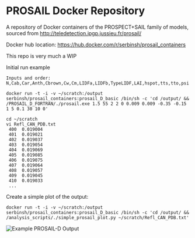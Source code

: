 # PROSAIL Docker Repository
A repository of Docker containers of the PROSPECT+SAIL family of models, sourced from http://teledetection.ipgp.jussieu.fr/prosail/

Docker hub location: https://hub.docker.com/r/serbinsh/prosail_containers

This repo is very much a WIP


Initial run example

```Inputs and order:  N,Cab,Car,Anth,Cbrown,Cw,Cm,LIDFa,LIDFb,TypeLIDF,LAI,hspot,tts,tto,psi```

```
docker run -t -i -v ~/scratch:/output serbinsh/prosail_containers:prosail_D_basic /bin/sh -c 'cd /output/ && /PROSAIL_D_FORTRAN/./prosail.exe 1.5 55 2 2 0 0.009 0.009 -0.35 -0.15 1 5 0.1 30 10 0'
```

```
cd ~/scratch
vi Refl_CAN_PDB.txt
 400  0.019004
 401  0.019021
 402  0.019037
 403  0.019054
 404  0.019069
 405  0.019085
 406  0.019075
 407  0.019064
 408  0.019057
 409  0.019045
 410  0.019033
 ...
 ```
 
 Create a simple plot of the output:
 
 ```
docker run -t -i -v ~/scratch:/output serbinsh/prosail_containers:prosail_D_basic /bin/sh -c 'cd /output/ && /analysis_scripts/./simple_prosail_plot.py ~/scratch/Refl_CAN_PDB.txt'
```

![Example PROSAIL-D Output](https://github.com/serbinsh/prosail_docker/blob/master/graphics/PROSAIL_output.png?raw=true "Example PROSAIL-D Output")
